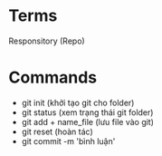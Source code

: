 # Terms

Responsitory (Repo)

# Commands

- git init (khởi tạo git cho folder)
- git status (xem trạng thái git folder)
- git add + name_file (lưu file vào git)
- git reset (hoàn tác)
- git commit -m 'bình luận'
